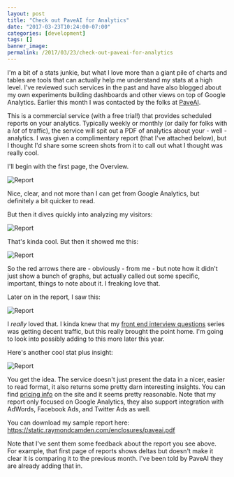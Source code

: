 ```yaml
---
layout: post
title: "Check out PaveAI for Analytics"
date: "2017-03-23T10:24:00-07:00"
categories: [development]
tags: []
banner_image: 
permalink: /2017/03/23/check-out-paveai-for-analytics
---
```


I'm a bit of a stats junkie, but what I love more than a giant pile of charts and tables are tools that can actually help me understand my stats at a high level. I've reviewed such services in the past and have also blogged about my own experiments building dashboards and other views on top of Google Analytics. Earlier this month I was contacted by the folks at [PaveAI](https://www.paveai.com/).

This is a commercial service (with a free trial!) that provides scheduled reports on your analytics. Typically weekly or monthly (or daily for folks with a *lot* of traffic), the service will spit out a PDF of analytics about your - well - analytics. I was given a complimentary report (that I've attached below), but I thought I'd share some screen shots from it to call out what I thought was really cool.

I'll begin with the first page, the Overview.

<img src="https://static.raymondcamden.com/images/2017/3/paveai1.png" class="imgborder" alt="Report">

Nice, clear, and not more than I can get from Google Analytics, but definitely a bit quicker to read.

But then it dives quickly into analyzing my visitors:

<img src="https://static.raymondcamden.com/images/2017/3/paveai2.png" class="imgborder" alt="Report">

That's kinda cool. But then it showed me this:

<img src="https://static.raymondcamden.com/images/2017/3/paveai3.png" class="imgborder" alt="Report">

So the red arrows there are - obviously - from me - but note how it didn't just show a bunch of graphs, but actually called out some specific, important, things to note about it. I freaking love that.

Later on in the report, I saw this:

<img src="https://static.raymondcamden.com/images/2017/3/paveai4.png" class="imgborder" alt="Report">

I *really* loved that. I kinda knew that my [front end interview questions](https://www.raymondcamden.com/tags/front+end+interview+questions) series was getting decent traffic, but this really brought the point home. I'm going to look into possibly adding to this more later this year.

Here's another cool stat plus insight:

<img src="https://static.raymondcamden.com/images/2017/3/paveai5.png" class="imgborder" alt="Report">

You get the idea. The service doesn't just present the data in a nicer, easier to read format, it also returns some pretty darn interesting insights. You can find [pricing info](https://www.paveai.com/#pricing) on the site and it seems pretty reasonable. Note that my report only focused on Google Analytics, they also support integration with AdWords, Facebook Ads, and Twitter Ads as well. 

You can download my sample report here: https://static.raymondcamden.com/enclosures/paveai.pdf

Note that I've sent them some feedback about the report you see above. For example, that first page of reports shows deltas but doesn't make it clear it is comparing it to the previous month. I've been told by PaveAI they are already adding that in.